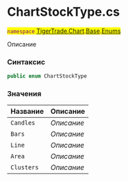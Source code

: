 
# ChartStockType.cs
<mark style="color:purple;">`namespace` [TigerTrade.Chart](../../../../../TigerTrade.Chart.md).[Base](../../../../../TigerTrade.Chart/Base.md).[Enums](../../../../../TigerTrade.Chart/Base/Enums.md)



Описание

### Синтаксис
```csharp
public enum ChartStockType
```


### Значения
| Название | Описание |
| --- | --- |
| `Candles` | *Описание* |
| `Bars` | *Описание* |
| `Line` | *Описание* |
| `Area` | *Описание* |
| `Clusters` | *Описание* |



